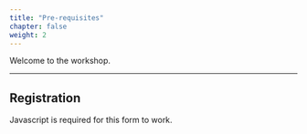 ```yaml
---
title: "Pre-requisites"
chapter: false
weight: 2
--- 
```


Welcome to the workshop.

---
<link rel="stylesheet" href="../styles/spinner.css" />

## Registration

<div id="content">
      <div class="spin"></div>
</div>
<noscript>
<p>Javascript is required for this form to work.</p>
</noscript>

<script type="module" src="../scripts/pre-reqs.js"></script>
